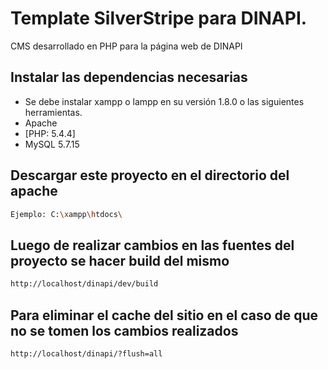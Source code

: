 
# Template SilverStripe para DINAPI.
CMS desarrollado en PHP para la página web de DINAPI

## Instalar las dependencias necesarias

- Se debe instalar xampp o lampp en su versión 1.8.0 o las siguientes herramientas.
- Apache 
- [PHP: 5.4.4]
- MySQL 5.7.15  

## Descargar este proyecto en el directorio del apache

```sh
Ejemplo: C:\xampp\htdocs\
```

## Luego de realizar cambios en las fuentes del proyecto se hacer build del mismo

```sh
http://localhost/dinapi/dev/build
```

## Para eliminar el cache del sitio en el caso de que no se tomen los cambios realizados

```sh
http://localhost/dinapi/?flush=all
```

